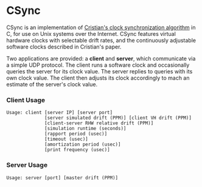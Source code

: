 # CSync

CSync is an implementation of [Cristian's clock synchronization algorithm](https://en.wikipedia.org/wiki/Cristian%27s_algorithm) in C,
for use on Unix systems over the Internet. CSync features virtual hardware clocks with selectable drift rates, and the 
continuously adjustable software clocks described in Cristian's paper.

Two applications are provided: a **client** and **server**, which communicate via a simple UDP protocol. 
The client runs a software clock and occasionally queries the server for its clock value. The server replies to queries with its own
clock value. The client then adjusts its clock accordingly to mach an estimate of the server's clock value.

### Client Usage
```
Usage: client [server IP] [server port]
              [server simulated drift (PPM)] [client VH drift (PPM)]
              [client-server RHW relative drift (PPM)]
              [simulation runtime (seconds)]
              [rapport period (usec)]
              [timeout (usec)]
              [amortization period (usec)]
              [print frequency (usec)]
```

### Server Usage
```
Usage: server [port] [master drift (PPM)]
```

